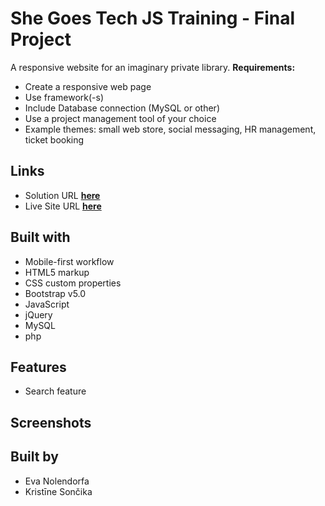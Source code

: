 # She Goes Tech JS Training - Final Project

A responsive website for an imaginary private library.
**Requirements:**

- Create a responsive web page
- Use framework(-s)
- Include Database connection (MySQL or other)
- Use a project management tool of your choice
- Example themes: small web store, social messaging, HR management, ticket booking

## Links

- Solution URL [**here**](https://github.com/KristineSoncika/SheGoesTech-final-project)
- Live Site URL [**here**](https://kristinesoncika.github.io/SheGoesTech-final-project/)

## Built with

- Mobile-first workflow
- HTML5 markup
- CSS custom properties
- Bootstrap v5.0
- JavaScript
- jQuery
- MySQL
- php

## Features

- Search feature

## Screenshots

## Built by

- Eva Nolendorfa
- Kristīne Sončika
